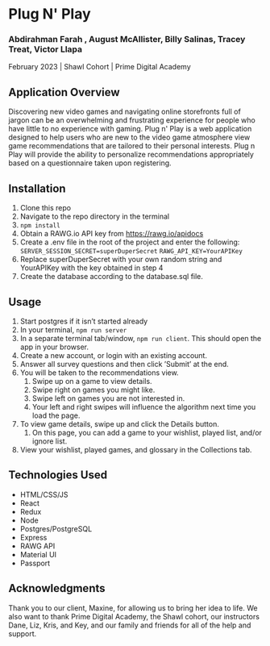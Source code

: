 # Plug N' Play
### Abdirahman Farah , August McAllister, Billy Salinas, Tracey Treat, Victor Llapa
February 2023 | Shawl Cohort | Prime Digital Academy


## Application Overview
Discovering new video games and navigating online storefronts full of jargon can be an overwhelming and frustrating experience for people who have little to no experience with gaming. Plug n' Play is a web application designed to help users who are new to the video game atmosphere view game recommendations that are tailored to their personal interests. Plug n Play will provide the ability to personalize recommendations appropriately based on a questionnaire taken upon registering.

## Installation
1. Clone this repo
2. Navigate to the repo directory in the terminal
3. `npm install`
4. Obtain a RAWG.io API key from https://rawg.io/apidocs
5. Create a .env file in the root of the project and enter the following: 
    `SERVER_SESSION_SECRET=superDuperSecret`
    `RAWG_API_KEY=YourAPIKey`
6. Replace superDuperSecret with your own random string and YourAPIKey with the key obtained in step 4
7. Create the database according to the database.sql file.

## Usage
1. Start postgres if it isn’t started already
2. In your terminal, `npm run server`
3. In a separate terminal tab/window, `npm run client`. This should open the app in your browser.
4. Create a new account, or login with an existing account.
5. Answer all survey questions and then click ’Submit’ at the end.
6. You will be taken to the recommendations view. 
    1. Swipe up on a game to view details. 
    2. Swipe right on games you might like. 
    3. Swipe left on games you are not interested in. 
    4. Your left and right swipes will influence the algorithm next time you load the page.
7. To view game details, swipe up and click the Details button.
    1. On this page, you can add a game to your wishlist, played list, and/or ignore list.
8. View your wishlist, played games, and glossary in the Collections tab.
	
## Technologies Used
 - HTML/CSS/JS
 - React
 - Redux
 - Node
 - Postgres/PostgreSQL
 - Express
 - RAWG API
 - Material UI
 - Passport

## Acknowledgments
Thank you to our client, Maxine, for allowing us to bring her idea to life. We also want to thank Prime Digital Academy, the Shawl cohort, our instructors Dane, Liz, Kris, and Key, and our family and friends for all of the help and support. 

